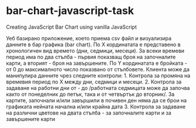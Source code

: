 # bar-chart-javascript-task 
Creating JavaScript Bar Chart using vanilla JavaScript 

Уеб базирано приложение, което приема csv файл и визуализира данните в бар графика (bar chart).
По X кординатата е представено в хронологичен вид времето (дни, седмици, месеци).
За всеки времеви период има по два стълба - първия показващ броя на започналите карти, а вторият - броя на завършените.
По Y кординатата е бройката - от 0 до максималното число показвано от стълбовете.
     Клиента може да манипулира данните чрез следните контроли:
	1. Контрола за промяна на времевия период по X между дни, седмици и месеци.
	2. Контрола за задаване на работни дни от - до /работната седмицата може да започва както от понеделник до петък, така и от четвъртък до вторник/. За картите, започнали и/или завършили в почивен ден няма да се брои на графиката нейната начална и/или крайна дата
	3. Контрола за задаване на различни цветове на двата стълба - за започналите карти и за завършените карти
